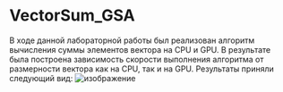 # VectorSum_GSA

В ходе данной лабораторной работы был реализован алгоритм вычисления суммы элементов вектора на CPU и GPU.
В результате была построена зависимость скорости выполнения алгоритма от размерности вектора как на CPU, так и на GPU.
Результаты приняли следующий вид:
![изображение](https://github.com/DekartVan/VectorSum_GSA/assets/60447026/22110443-087f-4c27-800f-abd16173c609)
